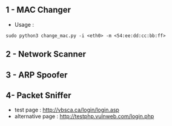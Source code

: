 ## 1 - MAC Changer

 - Usage :
```console
sudo python3 change_mac.py -i <eth0> -m <54:ee:dd:cc:bb:ff>
```

## 2 - Network Scanner

## 3 - ARP Spoofer

## 4- Packet Sniffer 

- test page : http://vbsca.ca/login/login.asp
- alternative page : http://testphp.vulnweb.com/login.php

